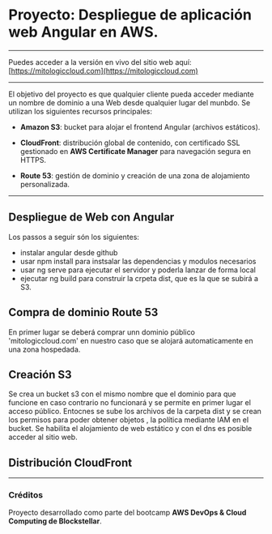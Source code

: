 # Proyecto: Despliegue de aplicación web Angular en AWS.

---
Puedes acceder a la versión en vivo del sitio web aquí:  
[https://mitologiccloud.com](https://mitologiccloud.com)

---

El objetivo del proyecto es que qualquier cliente pueda acceder mediante un nombre de dominio a una Web desde qualquier lugar del munbdo.
Se utilizan los siguientes recursos principales:

* **Amazon S3**: bucket para alojar el frontend Angular (archivos estáticos).

* **CloudFront**: distribución global de contenido, con certificado SSL gestionado en **AWS Certificate Manager** para navegación segura en HTTPS.

* **Route 53**: gestión de dominio y creación de una zona de alojamiento personalizada.

---

## Despliegue de Web con Angular

Los passos a seguir són los siguientes: 
- instalar angular desde github
- usar npm install para instsalar las dependencias y modulos necesarios
- usar ng serve para ejecutar el servidor y poderla lanzar de forma local
- ejecutar ng build para construir la crpeta dist, que es la que se subirá a S3.

## Compra de dominio Route 53

En primer lugar se deberá comprar unn dominio público 'mitologiccloud.com' en nuestro caso que se alojará automaticamente en una zona hospedada.

## Creación S3 

Se crea un bucket s3 con el mismo nombre que el dominio para que funcione en caso contrario no funcionará y se permite en primer lugar el acceso público. Entocnes se sube los archivos de la carpeta dist y se crean los permisos para poder obtener objetos , la política mediante IAM en el bucket. Se habilita el alojamiento de web estático y con el dns es posible acceder al sitio web.

## Distribución CloudFront




---
### Créditos
Proyecto desarrollado como parte del bootcamp **AWS DevOps & Cloud Computing de Blockstellar**.
